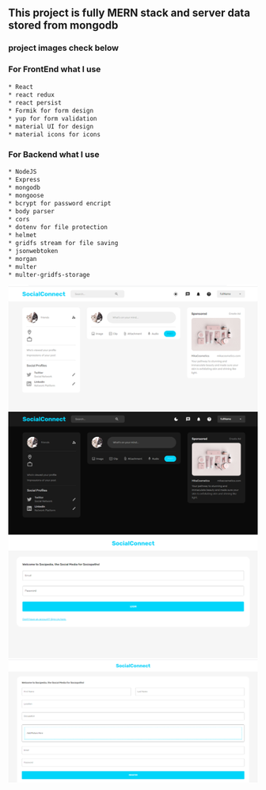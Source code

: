 ## This project is fully MERN stack and server data stored from mongodb

### project images check below

### For FrontEnd what I use

    * React
    * react redux
    * react persist
    * Formik for form design
    * yup for form validation
    * material UI for design
    * material icons for icons

### For Backend what I use

    * NodeJS
    * Express
    * mongodb
    * mongoose
    * bcrypt for password encript
    * body parser
    * cors
    * dotenv for file protection
    * helmet
    * gridfs stream for file saving
    * jsonwebtoken
    * morgan
    * multer
    * multer-gridfs-storage

![preview img](/projectimage/Capture1.PNG)
![preview img](/projectimage/Capture2.PNG)
![preview img](/projectimage/Capture3.PNG)
![preview img](/projectimage/Capture4.PNG)
